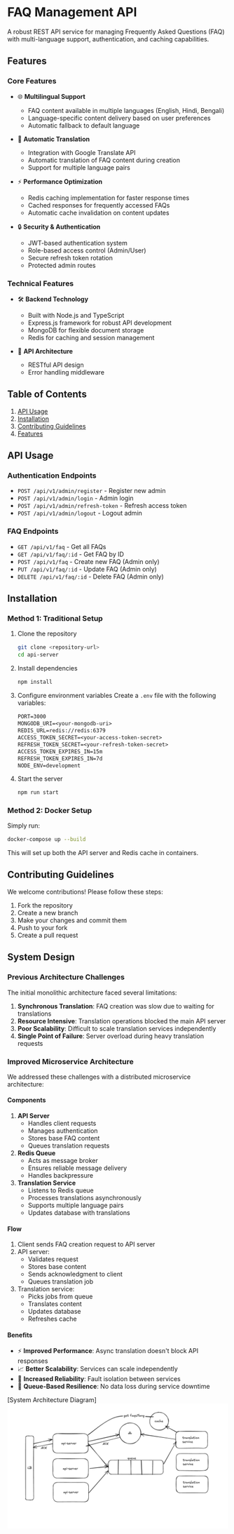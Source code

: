# FAQ Management API

A robust REST API service for managing Frequently Asked Questions (FAQ) with multi-language support, authentication, and caching capabilities.

## Features

### Core Features

- 🌐 **Multilingual Support**

  - FAQ content available in multiple languages (English, Hindi, Bengali)
  - Language-specific content delivery based on user preferences
  - Automatic fallback to default language

- 🔄 **Automatic Translation**

  - Integration with Google Translate API
  - Automatic translation of FAQ content during creation
  - Support for multiple language pairs

- ⚡ **Performance Optimization**

  - Redis caching implementation for faster response times
  - Cached responses for frequently accessed FAQs
  - Automatic cache invalidation on content updates

- 🔒 **Security & Authentication**
  - JWT-based authentication system
  - Role-based access control (Admin/User)
  - Secure refresh token rotation
  - Protected admin routes

### Technical Features

- 🛠 **Backend Technology**

  - Built with Node.js and TypeScript
  - Express.js framework for robust API development
  - MongoDB for flexible document storage
  - Redis for caching and session management

- 📡 **API Architecture**

  - RESTful API design
  - Error handling middleware

## Table of Contents

1. [API Usage](#api-usage)
2. [Installation](#installation)
3. [Contributing Guidelines](#contributing-guidelines)
4. [Features](#features)

## API Usage

### Authentication Endpoints

- `POST /api/v1/admin/register` - Register new admin
- `POST /api/v1/admin/login` - Admin login
- `POST /api/v1/admin/refresh-token` - Refresh access token
- `POST /api/v1/admin/logout` - Logout admin

### FAQ Endpoints

- `GET /api/v1/faq` - Get all FAQs
- `GET /api/v1/faq/:id` - Get FAQ by ID
- `POST /api/v1/faq` - Create new FAQ (Admin only)
- `PUT /api/v1/faq/:id` - Update FAQ (Admin only)
- `DELETE /api/v1/faq/:id` - Delete FAQ (Admin only)

## Installation

### Method 1: Traditional Setup

1. Clone the repository

   ```bash
   git clone <repository-url>
   cd api-server
   ```

2. Install dependencies

   ```bash
   npm install
   ```

3. Configure environment variables
   Create a `.env` file with the following variables:

   ```env
   PORT=3000
   MONGODB_URI=<your-mongodb-uri>
   REDIS_URL=redis://redis:6379
   ACCESS_TOKEN_SECRET=<your-access-token-secret>
   REFRESH_TOKEN_SECRET=<your-refresh-token-secret>
   ACCESS_TOKEN_EXPIRES_IN=15m
   REFRESH_TOKEN_EXPIRES_IN=7d
   NODE_ENV=development
   ```

4. Start the server
   ```bash
   npm run start
   ```

### Method 2: Docker Setup

Simply run:

```bash
docker-compose up --build
```

This will set up both the API server and Redis cache in containers.

## Contributing Guidelines

We welcome contributions! Please follow these steps:

1. Fork the repository
2. Create a new branch
3. Make your changes and commit them
4. Push to your fork
5. Create a pull request

## System Design

### Previous Architecture Challenges

The initial monolithic architecture faced several limitations:

1. **Synchronous Translation**: FAQ creation was slow due to waiting for translations
2. **Resource Intensive**: Translation operations blocked the main API server
3. **Poor Scalability**: Difficult to scale translation services independently
4. **Single Point of Failure**: Server overload during heavy translation requests

### Improved Microservice Architecture

We addressed these challenges with a distributed microservice architecture:

#### Components

1. **API Server**
   - Handles client requests
   - Manages authentication
   - Stores base FAQ content
   - Queues translation requests
2. **Redis Queue**
   - Acts as message broker
   - Ensures reliable message delivery
   - Handles backpressure
3. **Translation Service**
   - Listens to Redis queue
   - Processes translations asynchronously
   - Supports multiple language pairs
   - Updates database with translations

#### Flow

1. Client sends FAQ creation request to API server
2. API server:
   - Validates request
   - Stores base content
   - Sends acknowledgment to client
   - Queues translation job
3. Translation service:
   - Picks jobs from queue
   - Translates content
   - Updates database
   - Refreshes cache

#### Benefits

- ⚡ **Improved Performance**: Async translation doesn't block API responses
- 📈 **Better Scalability**: Services can scale independently
- 💪 **Increased Reliability**: Fault isolation between services
- 🔄 **Queue-Based Resilience**: No data loss during service downtime

[System Architecture Diagram]
![Architecture Diagram](./FAQManagement.png)
